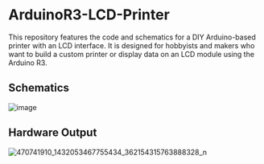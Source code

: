 # ArduinoR3-LCD-Printer
This repository features the code and schematics for a DIY Arduino-based printer with an LCD interface. It is designed for hobbyists and makers who want to build a custom printer or display data on an LCD module using the Arduino R3.

## Schematics
![image](https://github.com/user-attachments/assets/035c5e5a-7993-4abb-ac42-99d49db8f788)

## Hardware Output
![470741910_1432053467755434_362154315763888328_n](https://github.com/user-attachments/assets/1f6480b0-f2d6-47b5-a64e-1a6885d543bf)
